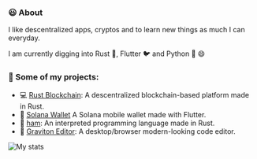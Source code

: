 ### 😃 About

I like descentralized apps, cryptos and to learn new things as much I can everyday.

I am currently digging into Rust 🦀, Flutter 🐦 and Python 🐍 😄

### 💼 Some of my projects:
* 💻 [Rust Blockchain](https://github.com/marc2332/rust_blockchain): A descentralized blockchain-based platform made in Rust.
* 💸 [Solana Wallet](https://github.com/marc2332/solana-mobile-wallet) A Solana mobile wallet made with Flutter.
* 🧪 [ham](https://github.com/marc2332/ham): An interpreted programming language made in Rust.
* 🚀 [Graviton Editor](https://github.com/Graviton-Code-Editor/Graviton-App): A desktop/browser modern-looking code editor.

![My stats](https://github-readme-stats.vercel.app/api?username=marc2332&show_icons=true)
